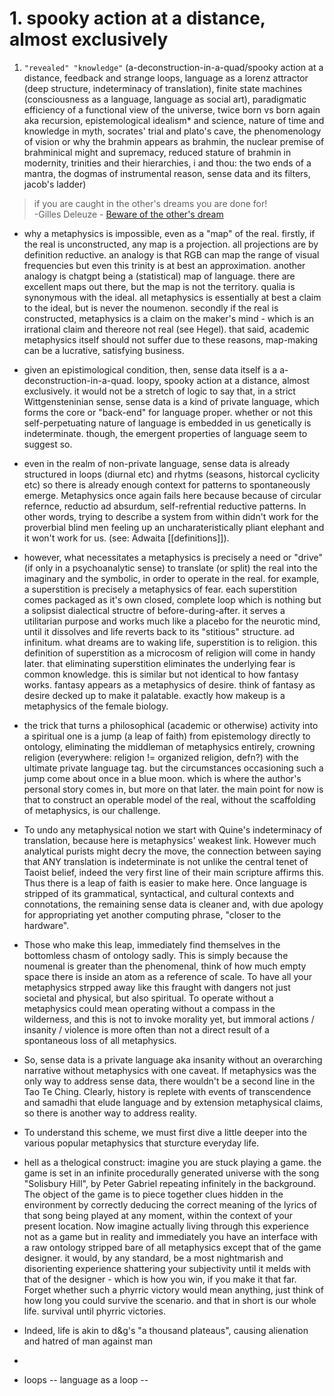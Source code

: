 # 1. spooky action at a distance, almost exclusively

1. `"revealed" "knowledge"` (a-deconstruction-in-a-quad/spooky action at a distance, feedback and strange loops, language as a lorenz attractor (deep structure, indeterminacy of translation), finite state machines (consciousness as a language, language as social art), paradigmatic efficiency of a functional view of the universe, twice born vs born again aka recursion,  epistemological idealism* and science, nature of time and knowledge in myth, socrates' trial and plato's cave, the phenomenology of vision or why the brahmin appears as brahmin, the nuclear premise of brahminical might and supremacy, reduced stature of brahmin in modernity, trinities and their hierarchies, i and thou: the two ends of a mantra, the dogmas of instrumental reason, sense data and its filters, jacob's ladder)


> if you are caught in the other's dreams you are done for!  
> -Gilles Deleuze - [Beware of the other's dream](https://www.youtube.com/watch?v=Klhi6S6G-OY)


- why a metaphysics is impossible, even as a "map" of the real. firstly, if the real is unconstructed, any map is a projection. all projections are by definition reductive. an analogy is that RGB can map the range of visual frequencies but even this trinity is at best an approximation. another analogy is chatgpt being a (statistical) map of language. there are excellent maps out there, but the map is not the territory. qualia is synonymous with the ideal. all metaphysics is essentially at best a claim to the ideal, but is never the noumenon. secondly if the real is constructed, metaphysics is a claim on the maker's mind - which is an irrational claim and thereore not real (see Hegel). that said, academic metaphysics itself should not suffer due to these reasons, map-making can be a lucrative, satisfying business.

- given an epistimological condition, then, sense data itself is a a-deconstruction-in-a-quad. loopy, spooky action at a distance, almost exclusively. it would not be a stretch of logic to say that, in a strict Wittgensteninian sense, sense data is a kind of private language, which forms the core or "back-end" for language proper. whether or not this self-perpetuating nature of language is embedded in us genetically is indeterminate. though, the emergent properties of language seem to suggest so.
  
- even in the realm of non-private language, sense data is already structured in loops (diurnal etc) and rhytms (seasons, historcal cyclicity etc) so there is already enough context for patterns to spontaneously emerge. Metaphysics once again fails here because because of circular refernce, reductio ad absurdum, self-refrential reductive patterns. In other words, trying to describe a system from within didn't work for the proverbial blind men feeling up an uncharateristically pliant elephant and it won't work for us. (see: Adwaita [[definitions]]).

- however, what necessitates a metaphysics is precisely a need or "drive" (if only in a psychoanalytic sense) to translate (or split) the real into the imaginary and the symbolic, in order to operate in the real. for example, a superstition is precisely a metaphysics of fear. each superstition comes packaged as it's own closed, complete loop which is nothing but a solipsist dialectical structre of before-during-after. it serves a utilitarian purpose and works much like a placebo for the neurotic mind, until it dissolves and life reverts back to its "stitious" structure. ad infinitum. what dreams are to waking life, superstition is to religion. this definition of superstition as a microcosm of religion will come in handy later. that eliminating superstition eliminates the underlying fear is common knowledge. this is  similar but not identical to how fantasy works. fantasy appears as a metaphysics of desire. think of fantasy as desire decked up to make it palatable. exactly how makeup is a metaphysics of the female biology.

- the trick that turns a philosophical (academic or otherwise) activity into a spiritual one is a jump (a leap of faith) from epistemology directly to ontology, eliminating the middleman of metaphysics entirely, crowning religion (everywhere: religion != organized religion, defn?) with the ultimate private language tag. but the circumstances occasioning such a jump come about once in a blue moon. which is where the author's personal story comes in, but more on that later. the main point for now is that to construct an operable model of the real, without the scaffolding of metaphysics, is our challenge. 

- To undo any metaphysical notion we start with Quine's indeterminacy of translation, because here is metaphysics' weakest link. However much analytical purists might decry the move, the connection between saying that ANY translation is indeterminate is not unlike the central tenet of Taoist belief, indeed the very first line of their main scripture affirms this. Thus there is a leap of faith is easier to make here. Once language is stripped of its grammatical, syntactical, and cultural contexts and connotations, the remaining sense data is cleaner and, with due apology for appropriating yet another computing phrase, "closer to the hardware". 

- Those who make this leap, immediately find themselves in the bottomless chasm of ontology sadly. This is simply because the noumenal is greater than the phenomenal, think of how much empty space there is inside an atom as a reference of scale. To have all your metaphysics strpped away like this fraught with dangers not just societal and physical, but also spiritual. To operate without a metaphysics could mean operating without a compass in the wilderness, and this is not to invoke morality yet, but immoral actions / insanity / violence is more often than not a direct result of a spontaneous loss of all metaphysics.

- So, sense data is a private language aka insanity without an overarching narrative without metaphysics with one caveat. If metaphysics was the only way to address sense data, there wouldn't be a second line in the Tao Te Ching.  Clearly, history is replete with events of transcendence and samadhi that elude language and by extension metaphysical claims, so there is another way to address reality.

- To understand this scheme, we must first dive a little deeper into the various popular metaphysics that sturcture everyday life.

- hell as a thelogical construct: imagine you are stuck playing a game. the game is set in an infinite procedurally generated universe with the song "Solisbury Hill", by Peter Gabriel repeating infinitely in the background. The object of the game is to piece together clues hidden in the environment by correctly deducing the correct meaning of the lyrics of that song being played at any moment, within the context of your present location. Now imagine actually living through this experience not as a game but in reality and immediately you have an interface with a raw ontology stripped bare of all metaphysics except that of the game designer. it would, by any standard, be a most nightmarish and disorienting experience shattering your subjectivity until it melds with that of the designer - which is how you win, if you make it that far. Forget whether such a phyrric victory would mean anything, just think of how long you could survive the scenario. and that in short is our whole life. survival until phyrric victories.

- Indeed, life is akin to d&g's "a thousand plateaus", causing alienation and hatred of man against man 

- 

- loops -- language as a loop -- 